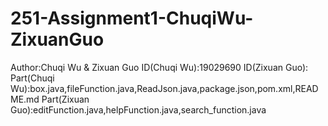 # 251-Assignment1-ChuqiWu-ZixuanGuo
Author:Chuqi Wu & Zixuan Guo
ID(Chuqi Wu):19029690
ID(Zixuan Guo):
Part(Chuqi Wu):box.java,fileFunction.java,ReadJson.java,package.json,pom.xml,README.md
Part(Zixuan Guo):editFunction.java,helpFunction.java,search_function.java
